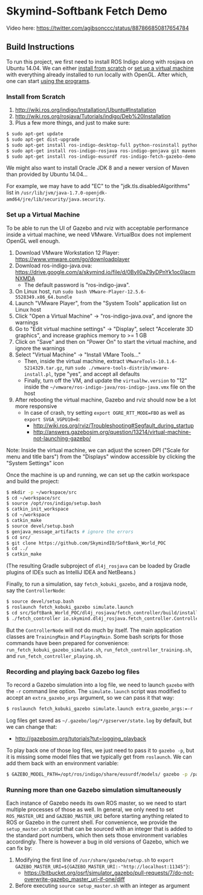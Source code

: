 Skymind-Softbank Fetch Demo
=======================

Video here:
https://twitter.com/agibsonccc/status/887866850817654784



Build Instructions
------------------

To run this project, we first need to install ROS Indigo along with rosjava on Ubuntu 14.04. We can either [install from scratch](#install-from-scratch) or [set up a virtual machine](#set-up-a-virtual-machine) with everything already installed to run locally with OpenGL. After which, one can start [using the programs](USAGE.md).


### Install from Scratch
1. http://wiki.ros.org/indigo/Installation/Ubuntu#Installation
2. http://wiki.ros.org/rosjava/Tutorials/indigo/Deb%20Installation
3. Plus a few more things, and just to make sure:
```bash
$ sudo apt-get update
$ sudo apt-get dist-upgrade
$ sudo apt-get install ros-indigo-desktop-full python-rosinstall python-rosdistro
$ sudo apt-get install ros-indigo-rosjava ros-indigo-genjava git maven vim
$ sudo apt-get install ros-indigo-eusurdf ros-indigo-fetch-gazebo-demo ros-indigo-fetch-description ros-indigo-kobuki-gazebo ros-indigo-kobuki-description ros-indigo-kobuki-random-walker ros-indigo-turtlebot-description
```

We might also want to install Oracle JDK 8 and a newer version of Maven than provided by Ubuntu 14.04...

For example, we may have to add "EC" to the "jdk.tls.disabledAlgorithms" list in `/usr/lib/jvm/java-1.7.0-openjdk-amd64/jre/lib/security/java.security`.


### Set up a Virtual Machine
To be able to run the UI of Gazebo and rviz with acceptable performance inside a virtual machine, we need VMware. VirtualBox does not implement OpenGL well enough.

1. Download VMware Workstation 12 Player: https://www.vmware.com/go/downloadplayer
2. Download ros-indigo-java.ova: https://drive.google.com/a/skymind.io/file/d/0Byll0aZ9yDPnYk1oc0lacmNXMDA
   - The default password is "ros-indigo-java".
3. On Linux host, run `sudo bash VMware-Player-12.5.6-5528349.x86_64.bundle`
4. Launch "VMware Player", from the "System Tools" application list on Linux host
5. Click "Open a Virtual Machine" -> "ros-indigo-java.ova", and ignore the warnings
6. Go to "Edit virtual machine settings" -> "Display", select "Accelerate 3D graphics", and increase graphics memory to >= 1 GB
7. Click on "Save" and then on "Power On" to start the virtual machine, and ignore the warnings
8. Select "Virtual Machine" -> "Install VMare Tools..."
   - Then, inside the virtual machine, extract `VMwareTools-10.1.6-5214329.tar.gz`, run `sudo ./vmware-tools-distrib/vmware-install.pl`, type "yes", and accept all defaults
   - Finally, turn off the VM, and update the `virtualhw.version` to "12" inside the `~/vmware/ros-indigo-java/ros-indigo-java.vmx` file on the host
9. After rebooting the virtual machine, Gazebo and rviz should now be a lot more responsive
   - In case of crash, try setting `export OGRE_RTT_MODE=FBO` as well as `export SVGA_VGPU10=0`:
      - http://wiki.ros.org/rviz/Troubleshooting#Segfault_during_startup
      - http://answers.gazebosim.org/question/13214/virtual-machine-not-launching-gazebo/

Note: Inside the virtual machine, we can adjust the screen DPI ("Scale for menu and title bars") from the "Displays" window accessible by clicking the "System Settings" icon


Once the machine is up and running, we can set up the catkin workspace and build the project:
```bash
$ mkdir -p ~/workspace/src
$ cd ~/workspace/src
$ source /opt/ros/indigo/setup.bash
$ catkin_init_workspace
$ cd ~/workspace
$ catkin_make
$ source devel/setup.bash
$ genjava_message_artifacts # ignore the errors
$ cd src/
$ git clone https://github.com/SkymindIO/SoftBank_World_POC
$ cd ../
$ catkin_make
```

(The resulting Gradle subproject of `dl4j_rosjava` can be loaded by Gradle plugins of IDEs such as IntelliJ IDEA and NetBeans.)

Finally, to run a simulation, say `fetch_kobuki_gazebo`, and a rosjava node, say the `ControllerNode`:
```bash
$ source devel/setup.bash
$ roslaunch fetch_kobuki_gazebo simulate.launch
$ cd src/SoftBank_World_POC/dl4j_rosjava/fetch_controller/build/install/fetch_controller/bin/
$ ./fetch_controller io.skymind.dl4j_rosjava.fetch_controller.ControllerNode
```

But the `ControllerNode` will not do much by itself. The main application classes are `TrainingMain` and `PlayingMain`. Some bash scripts for those commands have been prepared for convenience: `run_fetch_kobuki_gazebo_simulate.sh`, `run_fetch_controller_training.sh`, and `run_fetch_controller_playing.sh`.


### Recording and playing back Gazebo log files

To record a Gazebo simulation into a log file, we need to launch `gazebo` with the `-r` command line option. The `simulate.launch` script was modified to accept an `extra_gazebo_args` argument, so we can pass it that way:
```bash
$ roslaunch fetch_kobuki_gazebo simulate.launch extra_gazebo_args:=-r
```
Log files get saved as `~/.gazebo/log/*/gzserver/state.log` by default, but we can change that:
   - http://gazebosim.org/tutorials?tut=logging_playback

To play back one of those log files, we just need to pass it to `gazebo -p`, but it is missing some model files that we typically get from `roslaunch`. We can add them back with an environment variable:
```bash
$ GAZEBO_MODEL_PATH=/opt/ros/indigo/share/eusurdf/models/ gazebo -p /path/to/state.log
```


### Running more than one Gazebo simulation simultaneously

Each instance of Gazebo needs its own ROS master, so we need to start multiple processes of those as well. In general, we only need to set `ROS_MASTER_URI` and `GAZEBO_MASTER_URI` before starting anything related to ROS or Gazebo in the current shell. For convenience, we provide the `setup_master.sh` script that can be sourced with an integer that is added to the standard port numbers, which then sets those environment variables accordingly. There is however a bug in old versions of Gazebo, which we can fix by:

1. Modifying the first line of `/usr/share/gazebo/setup.sh` to `export GAZEBO_MASTER_URI=${GAZEBO_MASTER_URI:-"http://localhost:11345"}`:
   - https://bitbucket.org/osrf/simulator_gazebo/pull-requests/7/do-not-overwrite-gazebo_master_uri-if-one/diff
2. Before executing `source setup_master.sh` with an integer as argument
